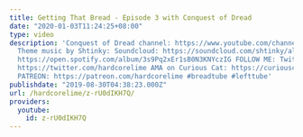 ```yaml
---
title: Getting That Bread - Episode 3 with Conquest of Dread
date: "2020-01-03T11:24:25+08:00"
type: video
description: 'Conquest of Dread channel: https://www.youtube.com/channel/UCNijqDxv4tDC1CqKv-1wtDA
  Theme music by Shtinky: Soundcloud: https://soundcloud.com/shtinky/albums Spotify:
  https://open.spotify.com/album/3s9Pq2xEr1sB0N3KNYczIG FOLLOW ME: Twitter: https://twitter.com/gettingthatpod
  https://twitter.com/hardcorelime AMA on Curious Cat: https://curiouscat.me/hardcorelime
  PATREON: https://patreon.com/hardcorelime #breadtube #lefttube'
publishdate: "2019-08-30T04:38:23.000Z"
url: /hardcorelime/z-rU0dIKH7Q/
providers:
  youtube:
    id: z-rU0dIKH7Q
---
```

